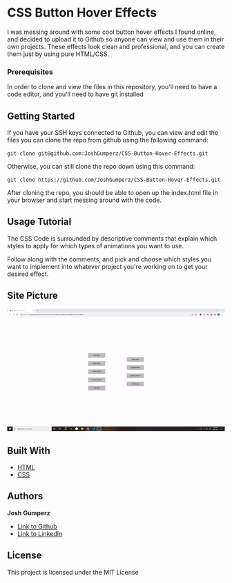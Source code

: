 # CSS Button Hover Effects
I was messing around with some cool button hover effects I found online, and decided to upload it to Github so anyone can view and use them in their own projects. These effects look clean and professional, and you can create them just by using pure HTML/CSS. 

### Prerequisites

In order to clone and view the files in this repository, you'll need to have a code editor, and you'll need to have git installed

## Getting Started
If you have your SSH keys connected to Github, you can view and edit the files you can clone the repo from github using the following command:

```
git clone git@github.com:JoshGumperz/CSS-Button-Hover-Effects.git
```

Otherwise, you can still clone the repo down using this command: 

```
git clone https://github.com/JoshGumperz/CSS-Button-Hover-Effects.git
```

After cloning the repo, you should be able to open up the index.html file in your browser and start messing around with the code. 

## Usage Tutorial
The CSS Code is surrounded by descriptive comments that explain which styles to apply for which types of animations you want to use. 

Follow along with the comments, and pick and choose which styles you want to implement into whatever project you're working on to get your desired effect. 

## Site Picture
![Site](./images/CSS_Button_Hover_Effects.gif)


## Built With
* [HTML](https://developer.mozilla.org/en-US/docs/Web/HTML)
* [CSS](https://developer.mozilla.org/en-US/docs/Web/CSS)

## Authors

**Josh Gumperz** 

- [Link to Github](https://github.com/JoshGumperz)
- [Link to LinkedIn](https://www.linkedin.com/in/josh-gumperz-8706a8185/)

## License

This project is licensed under the MIT License 